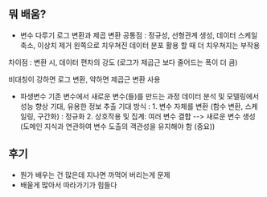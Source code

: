 ## 뭐 배움?

- 변수 다루기
로그 변환과 제곱 변환
공통점 : 정규성, 선형관계 생성, 데이터 스케일 축소, 이상치 제거
         왼쪽으로 치우쳐진 데이터 분포 활용 할 때 더 치우쳐지는 부작용

차이점 : 변환 시, 데이터 편차의 강도 
         (로그가 제곱근 보다 줄어드는 폭이 더 큼)

비대칭이 강하면 로그 변환, 약하면 제곱근 변환 사용

- 파생변수
기존 변수에서 새로운 변수(들)를 만드는 과정
데이터 분석 및 모델링에서 성능 향상 기대, 유용한 정보 추출 기대
방식 : 1. 변수 자체를 변환 (함수 변환, 스케일링, 구간화) : 정규화 
       2. 상호작용 및 집계: 여러 변수 결합 --> 새로운 변수 생성
          (도메인 지식과 연관하여 변수 도출의 객관성을 유지해야 함 (중요))

## 후기

- 뭔가 배우는 건 많은데 지나면 까먹어 버리는게 문제
- 배울게 많아서 따라가기가 힘들다

